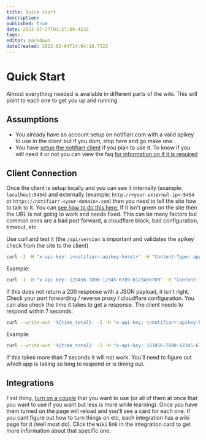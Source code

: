 ```yaml
---
title: Quick start
description: 
published: true
date: 2022-07-27T01:27:09.453Z
tags: 
editor: markdown
dateCreated: 2022-02-04T14:04:10.732Z
---
```


# Quick Start

Almost everything needed is available in different parts of the wiki. This will point to each one to get you up and running.

## Assumptions

- You already have an account setup on notifiarr.com with a valid apikey to use in the client but if you dont, stop here and go make one.
- You have [setup the notifiarr client](https://notifiarr.wiki/en/Client/Installation) if you plan to use it. To know if you will need it or not you can view the faq [for information on if it is required](https://notifiarr.wiki/en/FAQ#q-is-the-notifiarr-client-required)

## Client Connection

Once the client is setup locally and you can see it internally (example: `localhost:5454`) and externally (example: `http://<your-external-ip>:5454` or `https://notifiarr.<your-domain>.com`) then you need to tell the site how to talk to it. You can [see how to do this here.](https://notifiarr.wiki/en/Website/ClientConfiguration) If it isn't green on the site then the URL is not going to work and needs fixed. This can be many factors but common ones are a bad port forward, a cloudflare block, bad configuration, timeout, etc.

Use curl and test it (the `/api/version` is important and validates the apikey check from the site to the client)

```bash
curl -I -H "x-api-key: \<notifiarr-apikey-here\>" -H "Content-Type: application/json" \<client-connection-here\>/api/version
```

Example: 

```bash
curl -I -H "x-api-key: 123456-7890-12345-6789-0123456789" -H "Content-Type: application/json" https://notifiarr.my-domain-dns.com/api/version
```

If this does not return a 200 response with a JSON payload, it isn't right. Check your port forwarding / reverse proxy / cloudflare configuration. You can also check the time it takes to get a response. The client needs to respond within 7 seconds. 

```bash
curl --write-out '%{time_total}' -I -H "x-api-key: \<notifiarr-apikey-here\>" -H "Content-Type: application/json" \<client-connection-here\>/api/version
```

Example: 

```bash
curl --write-out '%{time_total}' -I -H "x-api-key: 123456-7890-12345-6789-0123456789" -H "Content-Type: application/json" https://notifiarr.my-domain-dns.com/api/version
```

If this takes more than 7 seconds it will not work. You'll need to figure out which app is taking so long to respond or is timing out.

## Integrations

First thing, [turn on a couple](/Website/IntegrationSetup) that you want to use (or all of them at once that you want to use if you want but less is more while learning). Once you have them turned on the page will reload and you'll see a card for each one. If you cant figure out how to turn things on etc, each integration has a wiki page for it (well most do). Click the `Wiki` link in the integration card to get more information about that specific one.
